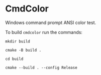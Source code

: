 
# CmdColor

Windows command prompt ANSI color test.

 To build `cmdcolor` run the commands:

`mkdir build`

`cmake -B build .`

`cd build`

`cmake --build . --config Release`
